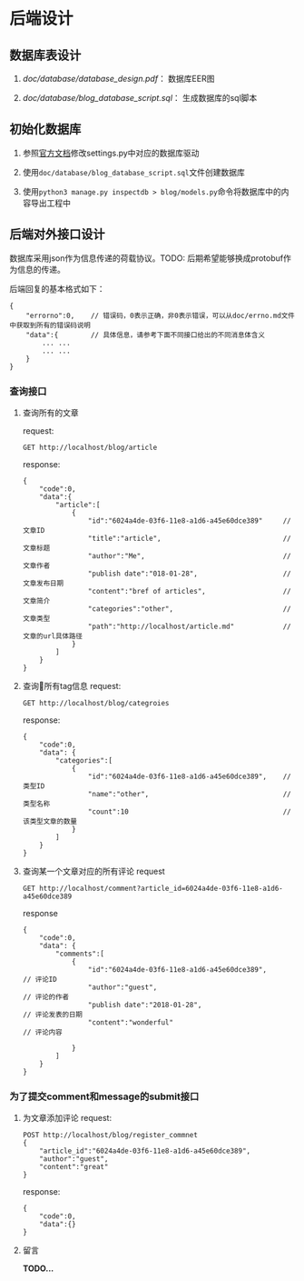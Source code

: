 # 后端设计

## 数据库表设计

1. *doc/database/database_design.pdf*：        数据库EER图

1. *doc/database/blog_database_script.sql*：   生成数据库的sql脚本

## 初始化数据库

1. 参照[官方文档](https://docs.djangoproject.com/en/1.11/ref/databases/)修改settings.py中对应的数据库驱动

1. 使用`doc/database/blog_database_script.sql`文件创建数据库

1. 使用`python3 manage.py inspectdb > blog/models.py`命令将数据库中的内容导出工程中

## 后端对外接口设计
数据库采用json作为信息传递的荷载协议。TODO: 后期希望能够换成protobuf作为信息的传递。

后端回复的基本格式如下：
```
{
    "errorno":0,    // 错误码，0表示正确，非0表示错误，可以从doc/errno.md文件中获取到所有的错误码说明
    "data":{        // 具体信息，请参考下面不同接口给出的不同消息体含义
        ... ...
        ... ...
    }
}
```

### 查询接口
1. 查询所有的文章

    request:
    ```
    GET http://localhost/blog/article
    ```
    response:
    ```
    {
        "code":0,
        "data":{
            "article":[
                {
                    "id":"6024a4de-03f6-11e8-a1d6-a45e60dce389"     // 文章ID
                    "title":"article",                              // 文章标题
                    "author":"Me",                                  // 文章作者
                    "publish date":"018-01-28",                     // 文章发布日期
                    "content":"bref of articles",                   // 文章简介
                    "categories":"other",                           // 文章类型
                    "path":"http://localhost/article.md"            // 文章的url具体路径
                }
            ]
        }
    }
    ```

1. 查询所有tag信息
    request:
    ```
    GET http://localhost/blog/categroies
    ```

    response:
    ```
    {
        "code":0,
        "data": {
            "categories":[
                {
                    "id":"6024a4de-03f6-11e8-a1d6-a45e60dce389",    // 类型ID
                    "name":"other",                                 // 类型名称
                    "count":10                                      // 该类型文章的数量
                }
            ]
        }
    }
    ```

1. 查询某一个文章对应的所有评论
    request
    ```
    GET http://localhost/comment?article_id=6024a4de-03f6-11e8-a1d6-a45e60dce389
    ```
    response
    ```
    {
        "code":0,
        "data": {
            "comments":[
                {
                    "id":"6024a4de-03f6-11e8-a1d6-a45e60dce389",        // 评论ID
                    "author":"guest",                                   // 评论的作者
                    "publish date":"2018-01-28",                        // 评论发表的日期
                    "content":"wonderful"                               // 评论内容

                }
            ]
        }
    }
    ```

### 为了提交comment和message的submit接口
1. 为文章添加评论
    request:
    ```
    POST http://localhost/blog/register_commnet
    {
        "article_id":"6024a4de-03f6-11e8-a1d6-a45e60dce389",
        "author":"guest",
        "content":"great"
    }
    ```
    response:
    ```
    {
        "code":0,
        "data":{}
    }
    ```

1. 留言

    <strong>TODO...</strong>
    
